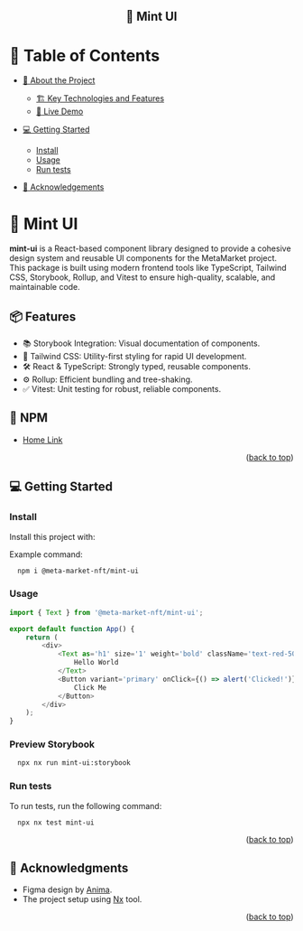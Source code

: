 <a name="readme-top"></a>

<div align="center">
  <h2>🌿 Mint UI</h2>

</div>

<!-- TABLE OF CONTENTS -->

# 📗 Table of Contents

- [📖 About the Project](#about-project)
  - [🏗️ Key Technologies and Features](#built-with)
  - [🚀 Live Demo](#live-demo)
- [💻 Getting Started](#getting-started)

  - [Install](#install)
  - [Usage](#usage)
  - [Run tests](#run-tests)

- [🙏 Acknowledgements](#acknowledgements)

<!-- PROJECT DESCRIPTION -->

# 📖 Mint UI <a name="about-project"></a>

**mint-ui** is a React-based component library designed to provide a cohesive design system and reusable UI components for the MetaMarket project. This package is built using modern frontend tools like TypeScript, Tailwind CSS, Storybook, Rollup, and Vitest to ensure high-quality, scalable, and maintainable code.

## 📦 Features <a name="built-with"></a>

- 📚 Storybook Integration: Visual documentation of components.
- 🎨 Tailwind CSS: Utility-first styling for rapid UI development.
- 🛠️ React & TypeScript: Strongly typed, reusable components.
- ⚙️ Rollup: Efficient bundling and tree-shaking.
- ✅ Vitest: Unit testing for robust, reliable components.

<!-- Features -->

<!-- LIVE DEMO -->

## 🚀 NPM <a name="live-demo"></a>

- [Home Link](https://www.npmjs.com/package/@meta-market-nft/mint-ui)

<p align="right">(<a href="#readme-top">back to top</a>)</p>

<!-- GETTING STARTED -->

## 💻 Getting Started <a name="getting-started"></a>

### Install

Install this project with:

Example command:

```sh
  npm i @meta-market-nft/mint-ui
```

### Usage

```javascript
import { Text } from '@meta-market-nft/mint-ui';

export default function App() {
	return (
		<div>
			<Text as='h1' size='1' weight='bold' className='text-red-500'>
				Hello World
			</Text>
			<Button variant='primary' onClick={() => alert('Clicked!')}>
				Click Me
			</Button>
		</div>
	);
}
```

### Preview Storybook

```sh
  npx nx run mint-ui:storybook
```

### Run tests

To run tests, run the following command:

```sh
  npx nx test mint-ui
```

<p align="right">(<a href="#readme-top">back to top</a>)</p>

<!-- ACKNOWLEDGEMENTS -->

## 🙏 Acknowledgments <a name="acknowledgements"></a>

- Figma design by [Anima](https://www.figma.com/@anima).
- The project setup using [Nx](https://nx.dev/) tool.

<p align="right">(<a href="#readme-top">back to top</a>)</p>
